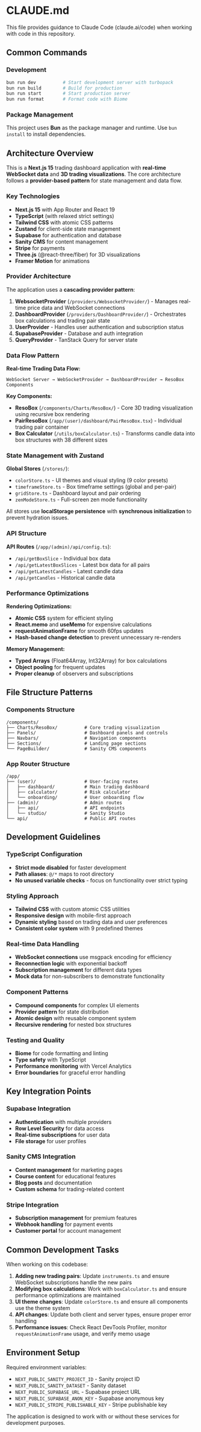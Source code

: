 # CLAUDE.md

This file provides guidance to Claude Code (claude.ai/code) when working with code in this repository.

## Common Commands

### Development
```bash
bun run dev          # Start development server with turbopack
bun run build        # Build for production
bun run start        # Start production server
bun run format       # Format code with Biome
```

### Package Management
This project uses **Bun** as the package manager and runtime. Use `bun install` to install dependencies.

## Architecture Overview

This is a **Next.js 15** trading dashboard application with **real-time WebSocket data** and **3D trading visualizations**. The core architecture follows a **provider-based pattern** for state management and data flow.

### Key Technologies
- **Next.js 15** with App Router and React 19
- **TypeScript** (with relaxed strict settings)
- **Tailwind CSS** with atomic CSS patterns
- **Zustand** for client-side state management
- **Supabase** for authentication and database
- **Sanity CMS** for content management
- **Stripe** for payments
- **Three.js** (@react-three/fiber) for 3D visualizations
- **Framer Motion** for animations

### Provider Architecture

The application uses a **cascading provider pattern**:

1. **WebsocketProvider** (`/providers/WebsocketProvider/`) - Manages real-time price data and WebSocket connections
2. **DashboardProvider** (`/providers/DashboardProvider/`) - Orchestrates box calculations and trading pair state
3. **UserProvider** - Handles user authentication and subscription status
4. **SupabaseProvider** - Database and auth integration
5. **QueryProvider** - TanStack Query for server state

### Data Flow Pattern

**Real-time Trading Data Flow:**
```
WebSocket Server → WebSocketProvider → DashboardProvider → ResoBox Components
```

**Key Components:**
- **ResoBox** (`/components/Charts/ResoBox/`) - Core 3D trading visualization using recursive box rendering
- **PairResoBox** (`/app/(user)/dashboard/PairResoBox.tsx`) - Individual trading pair container
- **Box Calculator** (`/utils/boxCalculator.ts`) - Transforms candle data into box structures with 38 different sizes

### State Management with Zustand

**Global Stores** (`/stores/`):
- `colorStore.ts` - UI themes and visual styling (9 color presets)
- `timeframeStore.ts` - Box timeframe settings (global and per-pair)
- `gridStore.ts` - Dashboard layout and pair ordering
- `zenModeStore.ts` - Full-screen zen mode functionality

All stores use **localStorage persistence** with **synchronous initialization** to prevent hydration issues.

### API Structure

**API Routes** (`/app/(admin)/api/config.ts`):
- `/api/getBoxSlice` - Individual box data
- `/api/getLatestBoxSlices` - Latest box data for all pairs
- `/api/getLatestCandles` - Latest candle data
- `/api/getCandles` - Historical candle data

### Performance Optimizations

**Rendering Optimizations:**
- **Atomic CSS** system for efficient styling
- **React.memo** and **useMemo** for expensive calculations
- **requestAnimationFrame** for smooth 60fps updates
- **Hash-based change detection** to prevent unnecessary re-renders

**Memory Management:**
- **Typed Arrays** (Float64Array, Int32Array) for box calculations
- **Object pooling** for frequent updates
- **Proper cleanup** of observers and subscriptions

## File Structure Patterns

### Components Structure
```
/components/
├── Charts/ResoBox/          # Core trading visualization
├── Panels/                  # Dashboard panels and controls
├── Navbars/                 # Navigation components
├── Sections/                # Landing page sections
└── PageBuilder/             # Sanity CMS components
```

### App Router Structure
```
/app/
├── (user)/                  # User-facing routes
│   ├── dashboard/           # Main trading dashboard
│   ├── calculator/          # Risk calculator
│   └── onboarding/          # User onboarding flow
├── (admin)/                 # Admin routes
│   ├── api/                 # API endpoints
│   └── studio/              # Sanity Studio
└── api/                     # Public API routes
```

## Development Guidelines

### TypeScript Configuration
- **Strict mode disabled** for faster development
- **Path aliases**: `@/*` maps to root directory
- **No unused variable checks** - focus on functionality over strict typing

### Styling Approach
- **Tailwind CSS** with custom atomic CSS utilities
- **Responsive design** with mobile-first approach
- **Dynamic styling** based on trading data and user preferences
- **Consistent color system** with 9 predefined themes

### Real-time Data Handling
- **WebSocket connections** use msgpack encoding for efficiency
- **Reconnection logic** with exponential backoff
- **Subscription management** for different data types
- **Mock data** for non-subscribers to demonstrate functionality

### Component Patterns
- **Compound components** for complex UI elements
- **Provider pattern** for state distribution
- **Atomic design** with reusable component system
- **Recursive rendering** for nested box structures

### Testing and Quality
- **Biome** for code formatting and linting
- **Type safety** with TypeScript
- **Performance monitoring** with Vercel Analytics
- **Error boundaries** for graceful error handling

## Key Integration Points

### Supabase Integration
- **Authentication** with multiple providers
- **Row Level Security** for data access
- **Real-time subscriptions** for user data
- **File storage** for user profiles

### Sanity CMS Integration
- **Content management** for marketing pages
- **Course content** for educational features
- **Blog posts** and documentation
- **Custom schema** for trading-related content

### Stripe Integration
- **Subscription management** for premium features
- **Webhook handling** for payment events
- **Customer portal** for account management

## Common Development Tasks

When working on this codebase:

1. **Adding new trading pairs**: Update `instruments.ts` and ensure WebSocket subscriptions handle the new pairs
2. **Modifying box calculations**: Work with `boxCalculator.ts` and ensure performance optimizations are maintained
3. **UI theme changes**: Update `colorStore.ts` and ensure all components use the theme system
4. **API changes**: Update both client and server types, ensure proper error handling
5. **Performance issues**: Check React DevTools Profiler, monitor `requestAnimationFrame` usage, and verify memo usage

## Environment Setup

Required environment variables:
- `NEXT_PUBLIC_SANITY_PROJECT_ID` - Sanity project ID
- `NEXT_PUBLIC_SANITY_DATASET` - Sanity dataset
- `NEXT_PUBLIC_SUPABASE_URL` - Supabase project URL
- `NEXT_PUBLIC_SUPABASE_ANON_KEY` - Supabase anonymous key
- `NEXT_PUBLIC_STRIPE_PUBLISHABLE_KEY` - Stripe publishable key

The application is designed to work with or without these services for development purposes.